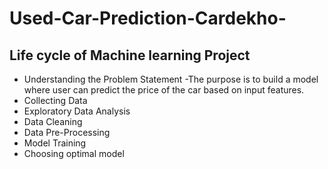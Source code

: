 # Used-Car-Prediction-Cardekho-

## Life cycle of Machine learning Project

* Understanding the Problem Statement
    -The purpose is to build a model where user can predict the price of the car based on input features.
* Collecting Data
* Exploratory Data Analysis
* Data Cleaning
* Data Pre-Processing
* Model Training
* Choosing optimal model
